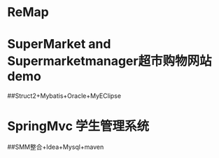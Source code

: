 # ReMap
# SuperMarket  and Supermarketmanager超市购物网站demo 
  ##Struct2+Mybatis+Oracle+MyEClipse
# SpringMvc 学生管理系统
  ##SMM整合+Idea+Mysql+maven
